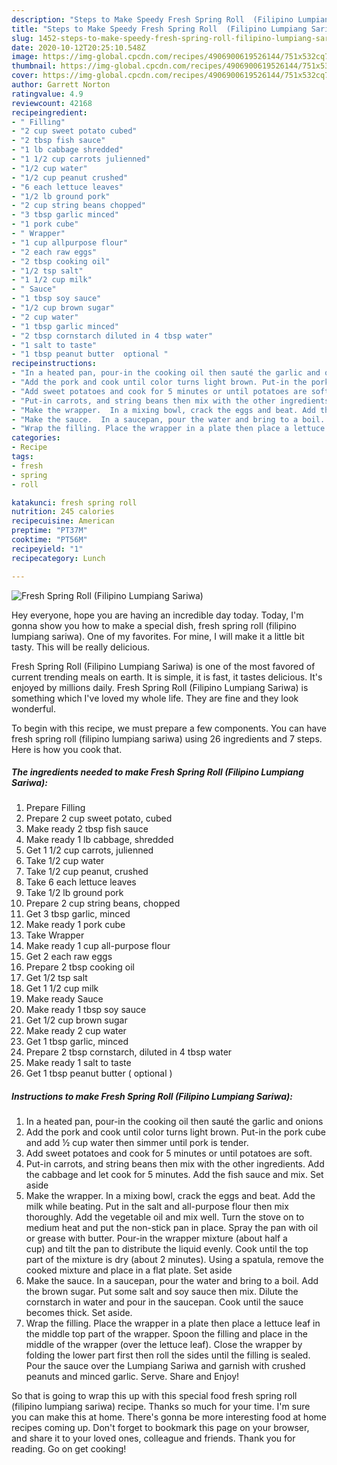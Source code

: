 ```yaml
---
description: "Steps to Make Speedy Fresh Spring Roll  (Filipino Lumpiang Sariwa)"
title: "Steps to Make Speedy Fresh Spring Roll  (Filipino Lumpiang Sariwa)"
slug: 1452-steps-to-make-speedy-fresh-spring-roll-filipino-lumpiang-sariwa
date: 2020-10-12T20:25:10.548Z
image: https://img-global.cpcdn.com/recipes/4906900619526144/751x532cq70/fresh-spring-roll-filipino-lumpiang-sariwa-recipe-main-photo.jpg
thumbnail: https://img-global.cpcdn.com/recipes/4906900619526144/751x532cq70/fresh-spring-roll-filipino-lumpiang-sariwa-recipe-main-photo.jpg
cover: https://img-global.cpcdn.com/recipes/4906900619526144/751x532cq70/fresh-spring-roll-filipino-lumpiang-sariwa-recipe-main-photo.jpg
author: Garrett Norton
ratingvalue: 4.9
reviewcount: 42168
recipeingredient:
- " Filling"
- "2 cup sweet potato cubed"
- "2 tbsp fish sauce"
- "1 lb cabbage shredded"
- "1 1/2 cup carrots julienned"
- "1/2 cup water"
- "1/2 cup peanut crushed"
- "6 each lettuce leaves"
- "1/2 lb ground pork"
- "2 cup string beans chopped"
- "3 tbsp garlic minced"
- "1 pork cube"
- " Wrapper"
- "1 cup allpurpose flour"
- "2 each raw eggs"
- "2 tbsp cooking oil"
- "1/2 tsp salt"
- "1 1/2 cup milk"
- " Sauce"
- "1 tbsp soy sauce"
- "1/2 cup brown sugar"
- "2 cup water"
- "1 tbsp garlic minced"
- "2 tbsp cornstarch diluted in 4 tbsp water"
- "1 salt to taste"
- "1 tbsp peanut butter  optional "
recipeinstructions:
- "In a heated pan, pour-in the cooking oil then sauté the garlic and onions"
- "Add the pork and cook until color turns light brown. Put-in the pork cube and add ½ cup water then simmer until pork is tender."
- "Add sweet potatoes and cook for 5 minutes or until potatoes are soft."
- "Put-in carrots, and string beans then mix with the other ingredients. Add the cabbage and let cook for 5 minutes. Add the fish sauce and mix. Set aside"
- "Make the wrapper.  In a mixing bowl, crack the eggs and beat. Add the milk while beating. Put in the salt and all-purpose flour then mix thoroughly. Add the vegetable oil and mix well. Turn the stove on to medium heat and put the non-stick pan in place. Spray the pan with oil or grease with butter. Pour-in the wrapper mixture (about half a cup) and tilt the pan to distribute the liquid evenly. Cook until the top part of the mixture is dry (about 2 minutes). Using a spatula, remove the cooked mixture and place in a flat plate. Set aside"
- "Make the sauce.  In a saucepan, pour the water and bring to a boil. Add the brown sugar. Put some salt and soy sauce then mix. Dilute the cornstarch in water and pour in the saucepan. Cook until the sauce becomes thick. Set aside."
- "Wrap the filling. Place the wrapper in a plate then place a lettuce leaf in the middle top part of the wrapper. Spoon the filling and place in the middle of the wrapper (over the lettuce leaf). Close the wrapper by folding the lower part first then roll the sides until the filling is sealed. Pour the sauce over the Lumpiang Sariwa and garnish with crushed peanuts and minced garlic. Serve. Share and Enjoy!"
categories:
- Recipe
tags:
- fresh
- spring
- roll

katakunci: fresh spring roll 
nutrition: 245 calories
recipecuisine: American
preptime: "PT37M"
cooktime: "PT56M"
recipeyield: "1"
recipecategory: Lunch

---
```



![Fresh Spring Roll  (Filipino Lumpiang Sariwa)](https://img-global.cpcdn.com/recipes/4906900619526144/751x532cq70/fresh-spring-roll-filipino-lumpiang-sariwa-recipe-main-photo.jpg)

Hey everyone, hope you are having an incredible day today. Today, I'm gonna show you how to make a special dish, fresh spring roll  (filipino lumpiang sariwa). One of my favorites. For mine, I will make it a little bit tasty. This will be really delicious.



Fresh Spring Roll  (Filipino Lumpiang Sariwa) is one of the most favored of current trending meals on earth. It is simple, it is fast, it tastes delicious. It's enjoyed by millions daily. Fresh Spring Roll  (Filipino Lumpiang Sariwa) is something which I've loved my whole life. They are fine and they look wonderful.


To begin with this recipe, we must prepare a few components. You can have fresh spring roll  (filipino lumpiang sariwa) using 26 ingredients and 7 steps. Here is how you cook that.

<!--inarticleads1-->

##### The ingredients needed to make Fresh Spring Roll  (Filipino Lumpiang Sariwa):

1. Prepare  Filling
1. Prepare 2 cup sweet potato, cubed
1. Make ready 2 tbsp fish sauce
1. Make ready 1 lb cabbage, shredded
1. Get 1 1/2 cup carrots, julienned
1. Take 1/2 cup water
1. Take 1/2 cup peanut, crushed
1. Take 6 each lettuce leaves
1. Take 1/2 lb ground pork
1. Prepare 2 cup string beans, chopped
1. Get 3 tbsp garlic, minced
1. Make ready 1 pork cube
1. Take  Wrapper
1. Make ready 1 cup all-purpose flour
1. Get 2 each raw eggs
1. Prepare 2 tbsp cooking oil
1. Get 1/2 tsp salt
1. Get 1 1/2 cup milk
1. Make ready  Sauce
1. Make ready 1 tbsp soy sauce
1. Get 1/2 cup brown sugar
1. Make ready 2 cup water
1. Get 1 tbsp garlic, minced
1. Prepare 2 tbsp cornstarch, diluted in 4 tbsp water
1. Make ready 1 salt to taste
1. Get 1 tbsp peanut butter ( optional )




<!--inarticleads2-->

##### Instructions to make Fresh Spring Roll  (Filipino Lumpiang Sariwa):

1. In a heated pan, pour-in the cooking oil then sauté the garlic and onions
1. Add the pork and cook until color turns light brown. Put-in the pork cube and add ½ cup water then simmer until pork is tender.
1. Add sweet potatoes and cook for 5 minutes or until potatoes are soft.
1. Put-in carrots, and string beans then mix with the other ingredients. Add the cabbage and let cook for 5 minutes. Add the fish sauce and mix. Set aside
1. Make the wrapper.  In a mixing bowl, crack the eggs and beat. Add the milk while beating. Put in the salt and all-purpose flour then mix thoroughly. Add the vegetable oil and mix well. Turn the stove on to medium heat and put the non-stick pan in place. Spray the pan with oil or grease with butter. Pour-in the wrapper mixture (about half a cup) and tilt the pan to distribute the liquid evenly. Cook until the top part of the mixture is dry (about 2 minutes). Using a spatula, remove the cooked mixture and place in a flat plate. Set aside
1. Make the sauce.  In a saucepan, pour the water and bring to a boil. Add the brown sugar. Put some salt and soy sauce then mix. Dilute the cornstarch in water and pour in the saucepan. Cook until the sauce becomes thick. Set aside.
1. Wrap the filling. Place the wrapper in a plate then place a lettuce leaf in the middle top part of the wrapper. Spoon the filling and place in the middle of the wrapper (over the lettuce leaf). Close the wrapper by folding the lower part first then roll the sides until the filling is sealed. Pour the sauce over the Lumpiang Sariwa and garnish with crushed peanuts and minced garlic. Serve. Share and Enjoy!




So that is going to wrap this up with this special food fresh spring roll  (filipino lumpiang sariwa) recipe. Thanks so much for your time. I'm sure you can make this at home. There's gonna be more interesting food at home recipes coming up. Don't forget to bookmark this page on your browser, and share it to your loved ones, colleague and friends. Thank you for reading. Go on get cooking!
